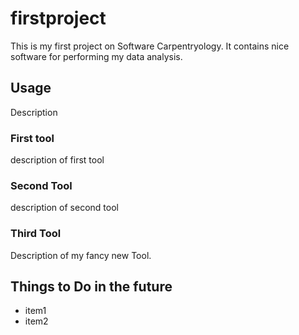 # firstproject
This is my first project on Software Carpentryology.
It contains nice software for performing my data analysis. 

## Usage 
Description
### First tool
description of first tool

### Second Tool
description of second tool

### Third Tool
Description of my fancy new Tool.

## Things to Do in the future

- item1
- item2

